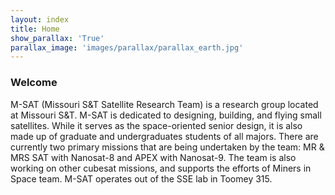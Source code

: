 ```yaml
---
layout: index
title: Home
show_parallax: 'True'
parallax_image: 'images/parallax/parallax_earth.jpg'
---
```


### Welcome

M-SAT (Missouri S&T Satellite Research Team) is a research group located at Missouri S&T. M-SAT is
dedicated to designing, building, and flying small satellites. While it serves as the space-oriented senior
design, it is also made up of graduate and undergraduates students of all majors. There are currently two
primary missions that are being undertaken by the team: MR & MRS SAT with Nanosat-8 and APEX
with Nanosat-9. The team is also working on other cubesat missions, and supports the efforts of Miners in Space
team. M-SAT operates out of the SSE lab in Toomey 315.

